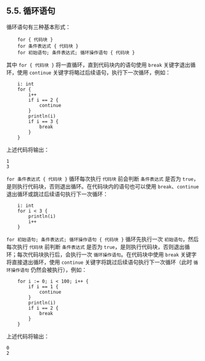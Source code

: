 ## 5.5. 循环语句

循环语句有三种基本形式：
```wa
    for { 代码块 }
    for 条件表达式 { 代码块 }
    for 初始语句; 条件表达式; 循环操作语句 { 代码块 }
```

其中 `for { 代码块 }` 将一直循环，直到代码块内的语句使用 `break` 关键字退出循环，使用 `continue` 关键字将略过后续语句，执行下一次循环，例如：
```wa
    i: int
    for {
        i++
        if i == 2 {
            continue
        }
        println(i)
        if i == 3 {
            break
        }
    }
```
上述代码将输出：
```
1
3
```

`for 条件表达式 { 代码块 }` 循环每次执行 `代码块` 前会判断 `条件表达式` 是否为 `true`，是则执行代码块，否则退出循环。在代码块内的语句也可以使用 `break`、`continue` 退出循环或跳过后续语句执行下一次循环：
```wa
    i: int
    for i < 3 {
        println(i)
        i++
    }
```

`for 初始语句; 条件表达式; 循环操作语句 { 代码块 }` 循环先执行一次 `初始语句`，然后每次执行 `代码块` 前判断 `条件表达式` 是否为 `true`，是则执行代码块，否则退出循环；每次代码块执行后，会执行一次 `循环操作语句`。在代码块中使用 `break` 关键字将直接退出循环，使用 `continue` 关键字将跳过后续语句执行下一次循环（此时 `循环操作语句` 仍然会被执行），例如：
```wa
    for i := 0; i < 100; i++ {
        if i == 1 {
            continue
        }
        println(i)
        if i == 2 {
            break
        }
    }
```

上述代码将输出：
```
0
2
```

